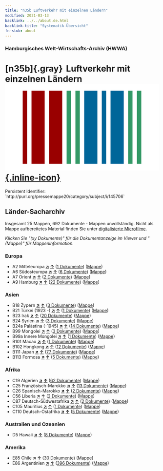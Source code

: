 ```yaml
---
title: "n35b Luftverkehr mit einzelnen Ländern"
modified: 2021-03-13
backlink: ../../about.de.html
backlink-title: "Systematik-Übersicht"
fn-stub: about
---
```


### Hamburgisches Welt-Wirtschafts-Archiv (HWWA)

# [n35b]{.gray}&#8201; Luftverkehr mit einzelnen Ländern &#160; [![Wikidata](/images/Wikidata-logo.svg "Wikidata"){.inline-icon}](http://www.wikidata.org/entity/Q99428084)

<div class="hint">Persistent Identifier: `http://purl.org/pressemappe20/category/subject/i/145706`</div>







## Länder-Sacharchiv




Insgesamt 25 Mappen, 692 Dokumente - Mappen unvollständig.
Nicht als Mappe aufbereitetes Material finden Sie unter [digitalisierte Microfilme](/film/h1_sh.de.html).

_Klicken Sie "(xy Dokumente)" für die Dokumentanzeige im Viewer und "(Mappe)" für Mappeninformation._




### Europa

- A2 Mitteleuropa [**&nearr;**](../../../geo/i/140895/about.de.html "Mitteleuropa (alle Mappen)") [**&uarr;**](../../../geo/about.de.html#A2 "Ländersystematik") (<a href="https://pm20.zbw.eu/iiifview/folder/sh/140895,145706" title="über: Mitteleuropa : Luftverkehr mit einzelnen Ländern" target="_blank">1 Dokumente</a>) ([Mappe](../../../../folder/sh/1408xx/140895/1457xx/145706/about.de.html))
- A6 Südosteuropa [**&nearr;**](../../../geo/i/140900/about.de.html "Südosteuropa (alle Mappen)") [**&uarr;**](../../../geo/about.de.html#A6 "Ländersystematik") (<a href="https://pm20.zbw.eu/iiifview/folder/sh/140900,145706" title="über: Südosteuropa : Luftverkehr mit einzelnen Ländern" target="_blank">6 Dokumente</a>) ([Mappe](../../../../folder/sh/1409xx/140900/1457xx/145706/about.de.html))
- A7 Orient [**&nearr;**](../../../geo/i/140902/about.de.html "Orient (alle Mappen)") [**&uarr;**](../../../geo/about.de.html#A7 "Ländersystematik") (<a href="https://pm20.zbw.eu/iiifview/folder/sh/140902,145706" title="über: Orient : Luftverkehr mit einzelnen Ländern" target="_blank">2 Dokumente</a>) ([Mappe](../../../../folder/sh/1409xx/140902/1457xx/145706/about.de.html))
- A9 Hamburg [**&nearr;**](../../../geo/i/140905/about.de.html "Hamburg (alle Mappen)") [**&uarr;**](../../../geo/about.de.html#A9 "Ländersystematik") (<a href="https://pm20.zbw.eu/iiifview/folder/sh/140905,145706" title="über: Hamburg : Luftverkehr mit einzelnen Ländern" target="_blank">22 Dokumente</a>) ([Mappe](../../../../folder/sh/1409xx/140905/1457xx/145706/about.de.html))

### Asien

- B18 Zypern [**&nearr;**](../../../geo/i/141079/about.de.html "Zypern (alle Mappen)") [**&uarr;**](../../../geo/about.de.html#B18 "Ländersystematik") (<a href="https://pm20.zbw.eu/iiifview/folder/sh/141079,145706" title="über: Zypern : Luftverkehr mit einzelnen Ländern" target="_blank">3 Dokumente</a>) ([Mappe](../../../../folder/sh/1410xx/141079/1457xx/145706/about.de.html))
- B21 Türkei (1923 -) [**&nearr;**](../../../geo/i/141111/about.de.html "Türkei (1923 -) (alle Mappen)") [**&uarr;**](../../../geo/about.de.html#B21 "Ländersystematik") (<a href="https://pm20.zbw.eu/iiifview/folder/sh/141111,145706" title="über: Türkei (1923 -) : Luftverkehr mit einzelnen Ländern" target="_blank">1 Dokumente</a>) ([Mappe](../../../../folder/sh/1411xx/141111/1457xx/145706/about.de.html))
- B23 Irak [**&nearr;**](../../../geo/i/141113/about.de.html "Irak (alle Mappen)") [**&uarr;**](../../../geo/about.de.html#B23 "Ländersystematik") (<a href="https://pm20.zbw.eu/iiifview/folder/sh/141113,145706" title="über: Irak : Luftverkehr mit einzelnen Ländern" target="_blank">20 Dokumente</a>) ([Mappe](../../../../folder/sh/1411xx/141113/1457xx/145706/about.de.html))
- B24 Syrien [**&nearr;**](../../../geo/i/141114/about.de.html "Syrien (alle Mappen)") [**&uarr;**](../../../geo/about.de.html#B24 "Ländersystematik") (<a href="https://pm20.zbw.eu/iiifview/folder/sh/141114,145706" title="über: Syrien : Luftverkehr mit einzelnen Ländern" target="_blank">3 Dokumente</a>) ([Mappe](../../../../folder/sh/1411xx/141114/1457xx/145706/about.de.html))
- B24a Palästina (-1945) [**&nearr;**](../../../geo/i/141115/about.de.html "Palästina (-1945) (alle Mappen)") [**&uarr;**](../../../geo/about.de.html#B24a "Ländersystematik") (<a href="https://pm20.zbw.eu/iiifview/folder/sh/141115,145706" title="über: Palästina (-1945) : Luftverkehr mit einzelnen Ländern" target="_blank">14 Dokumente</a>) ([Mappe](../../../../folder/sh/1411xx/141115/1457xx/145706/about.de.html))
- B99 Mongolei [**&nearr;**](../../../geo/i/141261/about.de.html "Mongolei (alle Mappen)") [**&uarr;**](../../../geo/about.de.html#B99 "Ländersystematik") (<a href="https://pm20.zbw.eu/iiifview/folder/sh/141261,145706" title="über: Mongolei : Luftverkehr mit einzelnen Ländern" target="_blank">3 Dokumente</a>) ([Mappe](../../../../folder/sh/1412xx/141261/1457xx/145706/about.de.html))
- B99a Innere Mongolei [**&nearr;**](../../../geo/i/141264/about.de.html "Innere Mongolei (alle Mappen)") [**&uarr;**](../../../geo/about.de.html#B99a "Ländersystematik") (<a href="https://pm20.zbw.eu/iiifview/folder/sh/141264,145706" title="über: Innere Mongolei : Luftverkehr mit einzelnen Ländern" target="_blank">1 Dokumente</a>) ([Mappe](../../../../folder/sh/1412xx/141264/1457xx/145706/about.de.html))
- B101 Macao [**&nearr;**](../../../geo/i/141267/about.de.html "Macao (alle Mappen)") [**&uarr;**](../../../geo/about.de.html#B101 "Ländersystematik") (<a href="https://pm20.zbw.eu/iiifview/folder/sh/141267,145706" title="über: Macao : Luftverkehr mit einzelnen Ländern" target="_blank">1 Dokumente</a>) ([Mappe](../../../../folder/sh/1412xx/141267/1457xx/145706/about.de.html))
- B102 Hongkong [**&nearr;**](../../../geo/i/141268/about.de.html "Hongkong (alle Mappen)") [**&uarr;**](../../../geo/about.de.html#B102 "Ländersystematik") (<a href="https://pm20.zbw.eu/iiifview/folder/sh/141268,145706" title="über: Hongkong : Luftverkehr mit einzelnen Ländern" target="_blank">12 Dokumente</a>) ([Mappe](../../../../folder/sh/1412xx/141268/1457xx/145706/about.de.html))
- B111 Japan [**&nearr;**](../../../geo/i/141272/about.de.html "Japan (alle Mappen)") [**&uarr;**](../../../geo/about.de.html#B111 "Ländersystematik") (<a href="https://pm20.zbw.eu/iiifview/folder/sh/141272,145706" title="über: Japan : Luftverkehr mit einzelnen Ländern" target="_blank">77 Dokumente</a>) ([Mappe](../../../../folder/sh/1412xx/141272/1457xx/145706/about.de.html))
- B113 Formosa [**&nearr;**](../../../geo/i/141274/about.de.html "Formosa (alle Mappen)") [**&uarr;**](../../../geo/about.de.html#B113 "Ländersystematik") (<a href="https://pm20.zbw.eu/iiifview/folder/sh/141274,145706" title="über: Formosa : Luftverkehr mit einzelnen Ländern" target="_blank">5 Dokumente</a>) ([Mappe](../../../../folder/sh/1412xx/141274/1457xx/145706/about.de.html))

### Afrika

- C19 Algerien [**&nearr;**](../../../geo/i/141354/about.de.html "Algerien (alle Mappen)") [**&uarr;**](../../../geo/about.de.html#C19 "Ländersystematik") (<a href="https://pm20.zbw.eu/iiifview/folder/sh/141354,145706" title="über: Algerien : Luftverkehr mit einzelnen Ländern" target="_blank">62 Dokumente</a>) ([Mappe](../../../../folder/sh/1413xx/141354/1457xx/145706/about.de.html))
- C25 Französisch-Marokko [**&nearr;**](../../../geo/i/141358/about.de.html "Französisch-Marokko (alle Mappen)") [**&uarr;**](../../../geo/about.de.html#C25 "Ländersystematik") (<a href="https://pm20.zbw.eu/iiifview/folder/sh/141358,145706" title="über: Französisch-Marokko : Luftverkehr mit einzelnen Ländern" target="_blank">13 Dokumente</a>) ([Mappe](../../../../folder/sh/1413xx/141358/1457xx/145706/about.de.html))
- C26 Spanisch-Marokko [**&nearr;**](../../../geo/i/141359/about.de.html "Spanisch-Marokko (alle Mappen)") [**&uarr;**](../../../geo/about.de.html#C26 "Ländersystematik") (<a href="https://pm20.zbw.eu/iiifview/folder/sh/141359,145706" title="über: Spanisch-Marokko : Luftverkehr mit einzelnen Ländern" target="_blank">2 Dokumente</a>) ([Mappe](../../../../folder/sh/1413xx/141359/1457xx/145706/about.de.html))
- C56 Liberia [**&nearr;**](../../../geo/i/141405/about.de.html "Liberia (alle Mappen)") [**&uarr;**](../../../geo/about.de.html#C56 "Ländersystematik") (<a href="https://pm20.zbw.eu/iiifview/folder/sh/141405,145706" title="über: Liberia : Luftverkehr mit einzelnen Ländern" target="_blank">2 Dokumente</a>) ([Mappe](../../../../folder/sh/1414xx/141405/1457xx/145706/about.de.html))
- C87 Deutsch-Südwestafrika [**&nearr;**](../../../geo/i/141450/about.de.html "Deutsch-Südwestafrika (alle Mappen)") [**&uarr;**](../../../geo/about.de.html#C87 "Ländersystematik") (<a href="https://pm20.zbw.eu/iiifview/folder/sh/141450,145706" title="über: Deutsch-Südwestafrika : Luftverkehr mit einzelnen Ländern" target="_blank">2 Dokumente</a>) ([Mappe](../../../../folder/sh/1414xx/141450/1457xx/145706/about.de.html))
- C105 Mauritius [**&nearr;**](../../../geo/i/141469/about.de.html "Mauritius (alle Mappen)") [**&uarr;**](../../../geo/about.de.html#C105 "Ländersystematik") (<a href="https://pm20.zbw.eu/iiifview/folder/sh/141469,145706" title="über: Mauritius : Luftverkehr mit einzelnen Ländern" target="_blank">1 Dokumente</a>) ([Mappe](../../../../folder/sh/1414xx/141469/1457xx/145706/about.de.html))
- C110 Deutsch-Ostafrika [**&nearr;**](../../../geo/i/141471/about.de.html "Deutsch-Ostafrika (alle Mappen)") [**&uarr;**](../../../geo/about.de.html#C110 "Ländersystematik") (<a href="https://pm20.zbw.eu/iiifview/folder/sh/141471,145706" title="über: Deutsch-Ostafrika : Luftverkehr mit einzelnen Ländern" target="_blank">5 Dokumente</a>) ([Mappe](../../../../folder/sh/1414xx/141471/1457xx/145706/about.de.html))

### Australien und Ozeanien

- D5 Hawaii [**&nearr;**](../../../geo/i/141595/about.de.html "Hawaii (alle Mappen)") [**&uarr;**](../../../geo/about.de.html#D5 "Ländersystematik") (<a href="https://pm20.zbw.eu/iiifview/folder/sh/141595,145706" title="über: Hawaii : Luftverkehr mit einzelnen Ländern" target="_blank">8 Dokumente</a>) ([Mappe](../../../../folder/sh/1415xx/141595/1457xx/145706/about.de.html))

### Amerika

- E85 Chile [**&nearr;**](../../../geo/i/141691/about.de.html "Chile (alle Mappen)") [**&uarr;**](../../../geo/about.de.html#E85 "Ländersystematik") (<a href="https://pm20.zbw.eu/iiifview/folder/sh/141691,145706" title="über: Chile : Luftverkehr mit einzelnen Ländern" target="_blank">30 Dokumente</a>) ([Mappe](../../../../folder/sh/1416xx/141691/1457xx/145706/about.de.html))
- E86 Argentinien [**&nearr;**](../../../geo/i/141692/about.de.html "Argentinien (alle Mappen)") [**&uarr;**](../../../geo/about.de.html#E86 "Ländersystematik") (<a href="https://pm20.zbw.eu/iiifview/folder/sh/141692,145706" title="über: Argentinien : Luftverkehr mit einzelnen Ländern" target="_blank">396 Dokumente</a>) ([Mappe](../../../../folder/sh/1416xx/141692/1457xx/145706/about.de.html))








